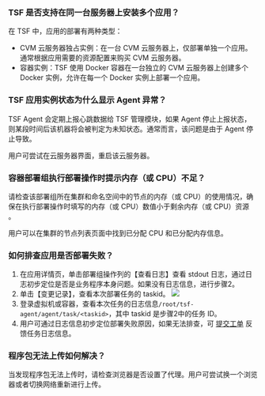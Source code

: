 ### TSF 是否支持在同一台服务器上安装多个应用？

在 TSF 中，应用的部署有两种类型：

- CVM 云服务器独占实例：在一台 CVM 云服务器上，仅部署单独一个应用。通常根据应用需要的资源配置来购买 CVM 云服务器。
- 容器实例：TSF 使用 Docker 容器在一台独立的 CVM 云服务器上创建多个 Docker 实例，允许在每一个 Docker 实例上部署一个应用。

### TSF 应用实例状态为什么显示 Agent 异常？

TSF Agent 会定期上报心跳数据给 TSF 管理模块，如果 Agent 停止上报状态，则某段时间后该机器将会被判定为未知状态。通常而言，该问题是由于 Agent 停止导致。

用户可尝试在云服务器界面，重启该云服务器。

### 容器部署组执行部署操作时提示内存（或 CPU）不足？

请检查该部署组所在集群和命名空间中的节点的内存（或 CPU）的使用情况，确保在执行部署操作时填写的内存（或 CPU）数值小于剩余内存（或 CPU）资源 。

用户可以在集群的节点列表页面中找到已分配 CPU 和已分配内存信息。

### 如何排查应用是否部署失败？ 
1. 在应用详情页，单击部署组操作列的【查看日志】查看 stdout 日志，通过日志初步定位是否是业务程序本身问题。如果没有日志信息，进行步骤2。
2. 单击【变更记录】，查看本次部署任务的 taskid。
  ![](https://main.qcloudimg.com/raw/eab3f36528aea3bc12dcf5395afd40f3.png)
3. 登录虚拟机或容器，查看本次任务的日志信息`/root/tsf-agent/agent/task/<taskid>`，其中 taskid 是步骤2中的任务 ID。
4. 用户可通过日志信息初步定位部署失败原因，如果无法排查，可 [提交工单](https://console.cloud.tencent.com/workorder/category) 反馈任务日志信息。

### 程序包无法上传如何解决？
当发现程序包无法上传时，请检查浏览器是否设置了代理。用户可尝试换一个浏览器或者切换网络重新进行上传。
